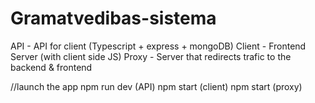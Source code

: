 # Gramatvedibas-sistema


API - API for client (Typescript + express + mongoDB)
Client - Frontend Server (with client side JS)
Proxy - Server that redirects trafic to the backend & frontend


//launch the app
npm run dev (API)
npm start (client)
npm start (proxy)